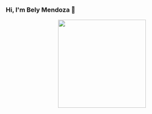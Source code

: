 ### Hi, I'm Bely Mendoza 👋
<p align="center"/>
<img src="file:///C:/Users/BELHY/Downloads/Portada%20de%20Facebook%20Apertura%20Negocio%20Retro%20Azul%20(1).png" height="230"/>

<!--
**BelyMendoza/BelyMendoza** is a ✨ _special_ ✨ repository because its `README.md` (this file) appears on your GitHub profile.

Here are some ideas to get you started:

- 🔭 I’m currently working on ...
- 🌱 I’m currently learning ...
- 👯 I’m looking to collaborate on ...
- 🤔 I’m looking for help with ...
- 💬 Ask me about ...
- 📫 How to reach me: ...
- 😄 Pronouns: ...
- ⚡ Fun fact: ...
-->
